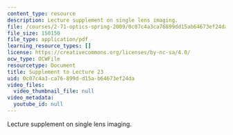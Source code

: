 ```yaml
---
content_type: resource
description: Lecture supplement on single lens imaging.
file: /courses/2-71-optics-spring-2009/0c07c4a3ca76899dd15ab64673ef24da_MIT2_71S09_supp23.pdf
file_size: 150150
file_type: application/pdf
learning_resource_types: []
license: https://creativecommons.org/licenses/by-nc-sa/4.0/
ocw_type: OCWFile
resourcetype: Document
title: Supplement to Lecture 23
uid: 0c07c4a3-ca76-899d-d15a-b64673ef24da
video_files:
  video_thumbnail_file: null
video_metadata:
  youtube_id: null
---
```

Lecture supplement on single lens imaging.